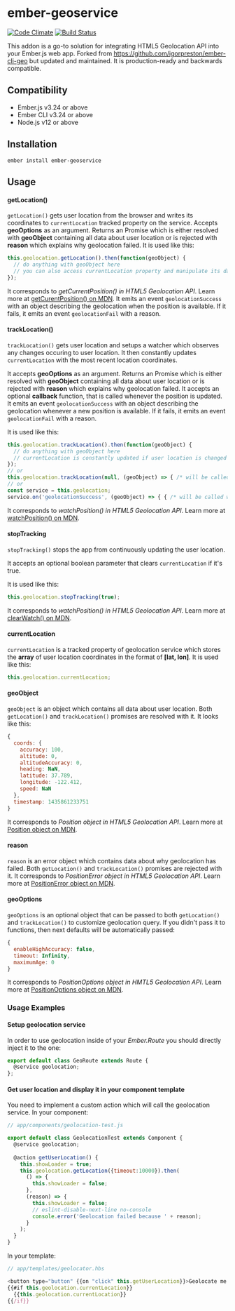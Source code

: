 # ember-geoservice
[![Code Climate](https://codeclimate.com/github/pabloascarza/ember-geoservice/badges/gpa.svg)](https://codeclimate.com/github/pabloascarza/ember-geoservice) [![Build Status](https://travis-ci.org/pabloascarza/ember-geoservice.svg)](https://travis-ci.org/pabloascarza/ember-geoservice)

This addon is a go-to solution for integrating HTML5 Geolocation API into your Ember.js web app. Forked from https://github.com/igorpreston/ember-cli-geo but updated and maintained.
It is production-ready and backwards compatible.


Compatibility
------------------------------------------------------------------------------

* Ember.js v3.24 or above
* Ember CLI v3.24 or above
* Node.js v12 or above


Installation
------------------------------------------------------------------------------

```
ember install ember-geoservice
```

## Usage
#### getLocation()
`getLocation()` gets user location from the browser and writes its coordinates to `currentLocation` tracked property on the service. Accepts __geoOptions__ as an argument. Returns an Promise which is either resolved with __geoObject__ containing all data about user location or is rejected with __reason__ which explains why geolocation failed.
It is used like this:
```js
this.geolocation.getLocation().then(function(geoObject) {
  // do anything with geoObject here
  // you can also access currentLocation property and manipulate its data however you like
});
```
It corresponds to _getCurrentPosition() in HTML5 Geolocation API_. Learn more at [getCurentPosition() on MDN](https://developer.mozilla.org/en-US/docs/Web/API/Geolocation/getCurrentPosition).
It emits an event `geolocationSuccess` with an object describing the geolocation when the position is available. If it fails, it emits an event `geolocationFail` with a reason.
#### trackLocation()
`trackLocation()` gets user location and setups a watcher which observes any changes occuring to user location. It then constantly updates `currentLocation` with the most recent location coordinates.

It accepts __geoOptions__ as an argument. Returns an Promise which is either resolved with __geoObject__ containing all data about user location or is rejected with __reason__ which explains why geolocation failed.
It accepts an optional __callback__ function, that is called whenever the position is updated.
It emits an event `geolocationSuccess` with an object describing the geolocation whenever a new position is available. If it fails, it emits an event `geolocationFail` with a reason.

It is used like this:
```js
this.geolocation.trackLocation().then(function(geoObject) {
  // do anything with geoObject here
  // currentLocation is constantly updated if user location is changed
});
// or
this.geolocation.trackLocation(null, (geoObject) => { /* will be called with new positiond */ })
// or
const service = this.geolocation;
service.on('geolocationSuccess', (geoObject) => { { /* will be called with new position */);
```
It corresponds to _watchPosition() in HTML5 Geolocation API_. Learn more at [watchPosition() on MDN](https://developer.mozilla.org/en-US/docs/Web/API/Geolocation/watchPosition).
#### stopTracking
`stopTracking()` stops the app from continuously updating the user location.

It accepts an optional boolean parameter that clears `currentLocation` if it's true.

It is used like this:
```js
this.geolocation.stopTracking(true);
```
It corresponds to _watchPosition() in HTML5 Geolocation API_. Learn more at [clearWatch() on MDN](https://developer.mozilla.org/en-US/docs/Web/API/Geolocation/clearWatch).
#### currentLocation
`currentLocation` is a tracked property of geolocation service which stores the __array__ of user location coordinates in the format of __[lat, lon]__.
It is used like this:
 ```js
this.geolocation.currentLocation;
```
#### geoObject
`geoObject` is an object which contains all data about user location. Both `getLocation()` and `trackLocation()` promises are resolved with it. It looks like this:
```js
{
  coords: {
    accuracy: 100,
    altitude: 0,
    altitudeAccuracy: 0,
    heading: NaN,
    latitude: 37.789,
    longitude: -122.412,
    speed: NaN
  },
  timestamp: 1435861233751
}
```
It corresponds to _Position object in HTML5 Geolocation API_. Learn more at [Position object on MDN](https://developer.mozilla.org/en-US/docs/Web/API/Position).
#### reason
`reason` is an error object which contains data about why geolocation has failed. Both `getLocation()` and `trackLocation()` promises are rejected with it.
It corresponds to _PositionError object in HTML5 Geolocation API_. Learn more at [PositionError object on MDN](https://developer.mozilla.org/en-US/docs/Web/API/PositionError).
#### geoOptions
`geoOptions` is an optional object that can be passed to both `getLocation()` and `trackLocation()` to customize geolocation query. If you didn't pass it to functions, then next defaults will be automatically passed:
```js
{
  enableHighAccuracy: false,
  timeout: Infinity,
  maximumAge: 0
}
```
It corresponds to _PositionOptions object in HMTL5 Geolocation API_. Learn more at [PositionOptions object on MDN](https://developer.mozilla.org/en-US/docs/Web/API/PositionOptions).
### Usage Examples

#### Setup geolocation service
In order to use geolocation inside of your _Ember.Route_ you should directly inject it to the one:
```js
export default class GeoRoute extends Route {
  @service geolocation;
};
```

#### Get user location and display it in your component template
You need to implement a custom action which will call the geolocation service.
In your component:
```js
// app/components/geolocation-test.js

export default class GeolocationTest extends Component {
  @service geolocation;
  
  @action getUserLocation() {
    this.showLoader = true;
    this.geolocation.getLocation({timeout:10000}).then(
      () => {
        this.showLoader = false;
      },
      (reason) => {
        this.showLoader = false;
        // eslint-disable-next-line no-console
        console.error('Geolocation failed because ' + reason);
      }
    );
  }
}

```

In your template:
```js
// app/templates/geolocator.hbs

<button type="button" {{on "click" this.getUserLocation}}>Geolocate me!</button>
{{#if this.geolocation.currentLocation}}
  {{this.geolocation.currentLocation}}
{{/if}}
```
